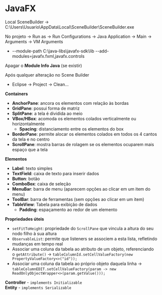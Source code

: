 # JavaFX

Local SceneBuilder -> C:\Users\Usuario\AppData\Local\SceneBuilder\SceneBuilder.exe

No projeto -> Run as -> Run Configurations -> Java Application -> Main -> Arguments -> VM Arguments

- --module-path C:\java-libs\javafx-sdk\lib --add-modules=javafx.fxml,javafx.controls

Apagar o **Module Info Java** (se existir)

Após qualquer alteração no Scene Builder

- Eclipse -> Project -> Clean...

**Containers**

- **AnchorPane**: ancora os elementos com relação às bordas
- **GridPane**: possui forma de matriz
- **SplitPane**: a tela é dividida ao meio
- **VBox/HBox**: acomoda os elementos colados verticalmente ou horizontalmente
	- **Spacing**: distanciamento entre os elementos do box
- **BorderPane**: permite alocar os elementos colados em todos os 4 cantos da tela e no centro
- **ScrollPane**: mostra barras de rolagem se os elementos ocuparem mais espaço que a tela

**Elementos**

- **Label**: texto simples
- **TextField**: caixa de texto para inserir dados
- **Button**: botão
- **ComboBox**: caixa de seleção
- **MenuBar**: barra de menu (aparecem opções ao clicar em um item do menu)
- **ToolBar**: barra de ferramentas (sem opções ao clicar em um item)
- **TableView**: Tabela para exibição de dados
	- **Padding**: espaçamento ao redor de um elemento

**Propriedades úteis**

- `setFitToHeight`: propriedade do `ScrollPane` que vincula a altura do seu nodo filho à sua altura
- `ObservableList`: permite que listeners se associem a esta lista, refletindo mudanças em tempo real
- Associar uma coluna da tabela ao atributo de um objeto, referenciando o `getAttribute()` -> `tableColumnId.setCellValueFactory(new PropertyValueFactory<>("id"));`
- Associar uma coluna da tabela ao próprio objeto daquela linha -> `tableColumnEDIT.setCellValueFactory(param -> new ReadOnlyObjectWrapper<>(param.getValue()));`

**Controller** - `implements Initializable`  
**Entity** - `implements Serializable`